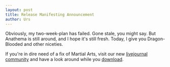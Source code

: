 ```yaml
---
layout: post
title: Release Manifesting Announcement
author: Urs
---
```


Obviously, my two-week-plan has failed. Gone stale, you might say. But Anathema is still around, and I hope it's still fresh.
Today, I give you Dragon-Blooded and other niceties.

If you're in dire need of a fix of Martial Arts, visit our new [livejournal community](http://communities.livejournal.com/malfeas) and have a look around while you
[download](/downloads.html).